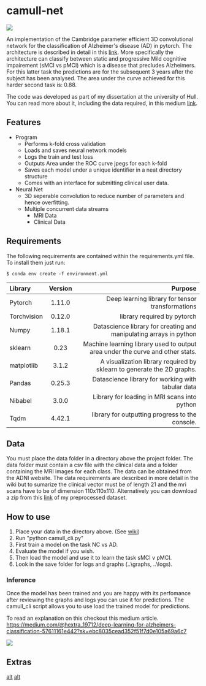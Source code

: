# camull-net

![](https://i.gyazo.com/0415de280214e761763451cc470af498.png)

An implementation of the Cambridge parameter efficient 3D convolutional network for the classification of Alzheimer's disease (AD) in pytorch. The architecture is described in detail in this [link](https://www.sciencedirect.com/science/article/abs/pii/S105381191930031X "paper"). More specifically the architecture can classify between static and progressive Mild cognitive impairement (sMCI vs pMCI) which is a disease that precludes Alzheimers. For this latter task the predictions are for the subsequent 3 years after the subject has been analysed. The area under the curve achieved for this harder second task is: 0.88.

The code was developed as part of my dissertation at the university of Hull. You can read more about it, including the data required, in this medium [link](https://medium.com/@hextra_19712/deep-learning-for-alzheimers-classification-57611161e442 "article").

## Features

* Program
  * Performs k-fold cross validation
  * Loads and saves neural network models
  * Logs the train and test loss
  * Outputs Area under the ROC curve jpegs for each k-fold
  * Saves each model under a unique identifier in a neat directory structure
  * Comes with an interface for submitting clinical user data.
* Neural Net
  * 3D seperable convolution to reduce number of parameters and hence overfitting.
  * Multiple concurrent data streams
    * MRI Data
    * Clinical Data
  
## Requirements

The following requirements are contained within the requirements.yml file. To install them just run:
```
$ conda env create -f environment.yml
```
  
| Library      | Version     | Purpose     |
| :------------- | :----------: | -----------: |
|  Pytorch | 1.11.0   | Deep learning library for tensor transformations    |
| Torchvision | 0.12.0 | library required by pytorch |
| Numpy  | 1.18.1 | Datascience library for creating and manipulating arrays in python  |
| sklearn | 0.23 | Machine learning library used to output area under the curve and other stats. |
| matplotlib | 3.1.2 | A visualization library required by sklearn to generate the 2D graphs. |
| Pandas | 0.25.3 | Datascience library for working with tabular data |
| Nibabel  | 3.0.0 | Library for loading in MRI scans into python  |
| Tqdm  | 4.42.1 | library for outputting progress to the console.  |


## Data

You must place the data folder in a directory above the project folder. The data folder must contain a csv file with the clinical data and a folder containing the MRI images for each class. The data can be obtained from the ADNI website. The data requirements are described in more detail in the wiki but to sumarize the clinical vector must be of length 21 and the mri scans have to be of dimension 110x110x110. Alternatively you can download a zip from this [link](https://drive.google.com/file/d/1QhupPIg9UWU7MkoU9JQnqj5tbf4_fdTF/view?usp=sharing) of my preprocessed dataset. 

## How to use
1. Place your data in the directory above. (See [wiki](https://github.com/McSpooder/camull_net/wiki/Data-Requirements)) 
2. Run "python camull_cli.py"
3. First train a model on the task NC vs AD.
4. Evaluate the model if you wish.
5. Then load the model and use it to learn the task sMCI v pMCI.
7. Look in the save folder for logs and graphs (..\graphs\, ..\logs\).

### Inference
Once the model has been trained and you are happy with its perfomance after reviewing the graphs and logs you can use it for predictions. The camull_cli script allows you to use load the trained model for predictions.

To read an explanation on this checkout this medium article. 
https://medium.com/@hextra_19712/deep-learning-for-alzheimers-classification-57611161e442?sk=ebc8035cead352f51f7d0e105a69a6c7

![](https://i.gyazo.com/1b655be7b33cff82372088abdbf8eb4c.png)

## Extras
[alt](https://miro.medium.com/max/1000/1*guvHPIlisovNCCltm5W8-w.png "blocks")
[alt](https://miro.medium.com/max/700/1*hbOeKu1qpQXQYA1RNWzkJA.png "architecture")


